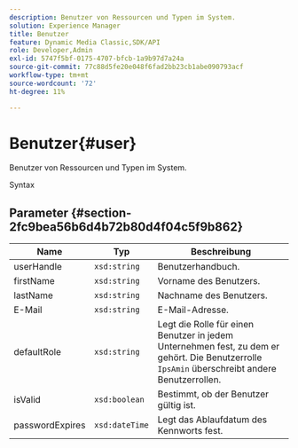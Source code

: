 ```yaml
---
description: Benutzer von Ressourcen und Typen im System.
solution: Experience Manager
title: Benutzer
feature: Dynamic Media Classic,SDK/API
role: Developer,Admin
exl-id: 5747f5bf-0175-4707-bfcb-1a9b97d7a24a
source-git-commit: 77c88d5fe20e048f6fad2bb23cb1abe090793acf
workflow-type: tm+mt
source-wordcount: '72'
ht-degree: 11%

---
```


# Benutzer{#user}

Benutzer von Ressourcen und Typen im System.

Syntax

## Parameter {#section-2fc9bea56b6d4b72b80d4f04c5f9b862}

| Name | Typ | Beschreibung |
|---|---|---|
| userHandle | `xsd:string` | Benutzerhandbuch. |
| firstName | `xsd:string` | Vorname des Benutzers. |
| lastName | `xsd:string` | Nachname des Benutzers. |
| E-Mail | `xsd:string` | E-Mail-Adresse. |
| defaultRole | `xsd:string` | Legt die Rolle für einen Benutzer in jedem Unternehmen fest, zu dem er gehört. Die Benutzerrolle `IpsAmin` überschreibt andere Benutzerrollen. |
| isValid | `xsd:boolean` | Bestimmt, ob der Benutzer gültig ist. |
| passwordExpires | `xsd:dateTime` | Legt das Ablaufdatum des Kennworts fest. |
